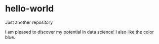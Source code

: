 # hello-world
Just another repository


I am pleased to discover my potential in data science! I also like the color blue.
